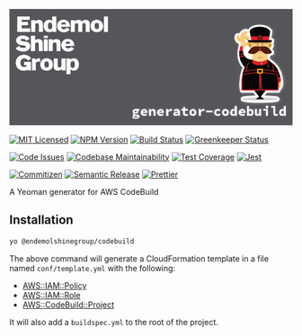 ![Banner][icon-banner]

[![MIT Licensed][icon-license]][link-license]
[![NPM Version][icon-npm]][link-npm]
[![Build Status][icon-ci]][link-ci]
[![Greenkeeper Status][icon-greenkeeper]][link-greenkeeper]

[![Code Issues][icon-issues]][link-issues]
[![Codebase Maintainability][icon-maintainability]][link-maintainability]
[![Test Coverage][icon-coverage]][link-coverage]
[![Jest][icon-jest]][link-jest]

[![Commitizen][icon-commitizen]][link-commitizen]
[![Semantic Release][icon-semantic-release]][link-semantic-release]
[![Prettier][icon-prettier]][link-prettier]

A Yeoman generator for AWS CodeBuild

## Installation

```bash
yo @endemolshinegroup/codebuild
```

The above command will generate a CloudFormation template in a file
named `conf/template.yml` with the following:

- [AWS::IAM::Policy]()
- [AWS::IAM::Role]()
- [AWS::CodeBuild::Project]()

It will also add a `buildspec.yml` to the root of the project.

[icon-banner]: docs/assets/banner.png

[icon-license]: https://img.shields.io/github/license/EndemolShineGroup/generator-codebuild.svg?longCache=true&style=flat-square
[link-license]: LICENSE
[icon-npm]: https://img.shields.io/npm/v/@endemolshinegroup/generator-codebuild.svg?longCache=true&style=flat-square
[link-npm]: https://www.npmjs.com/package/@endemolshinegroup/generator-codebuild
[icon-ci]: https://img.shields.io/travis/com/EndemolShineGroup/generator-codebuild.svg?longCache=true&style=flat-square
[link-ci]: https://travis-ci.com/EndemolShineGroup/generator-codebuild
[icon-greenkeeper]: https://img.shields.io/badge/greenkeeper-enabled-brightgreen.svg?longCache=true&style=flat-square
[link-greenkeeper]: https://greenkeeper.io/

[icon-issues]: https://img.shields.io/codeclimate/issues/EndemolShineGroup/generator-codebuild.svg?longCache=true&style=flat-square
[link-issues]: https://codeclimate.com/github/EndemolShineGroup/generator-codebuild/issues
[icon-maintainability]: https://img.shields.io/codeclimate/maintainability/EndemolShineGroup/generator-codebuild.svg?longCache=true&style=flat-square
[link-maintainability]: https://codeclimate.com/github/EndemolShineGroup/generator-codebuild
[icon-coverage]: https://img.shields.io/codecov/c/github/EndemolShineGroup/generator-codebuild/develop.svg?longCache=true&style=flat-square
[link-coverage]: https://codecov.io/gh/EndemolShineGroup/generator-codebuild

[icon-jest]: https://img.shields.io/badge/tested_with-jest-99424f.svg?longCache=true&style=flat-square
[link-jest]: https://jestjs.io/

[icon-commitizen]: https://img.shields.io/badge/commitizen-friendly-brightgreen.svg?longCache=true&style=flat-square
[link-commitizen]: http://commitizen.github.io/cz-cli/
[icon-semantic-release]: https://img.shields.io/badge/%20%20%F0%9F%93%A6%F0%9F%9A%80-semantic--release-e10079.svg?longCache=true&style=flat-square
[link-semantic-release]: https://semantic-release.gitbooks.io/semantic-release/
[icon-prettier]: https://img.shields.io/badge/code_style-prettier-ff69b4.svg?longCache=true&style=flat-square
[link-prettier]: https://prettier.io/

